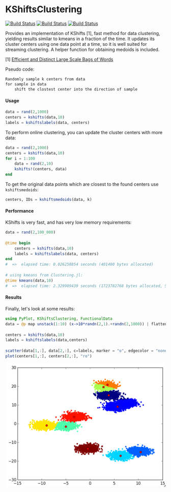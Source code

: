 # KShiftsClustering

[![Build Status](https://travis-ci.org/rened/KShiftsClustering.jl.png)](https://travis-ci.org/rened/KShiftsClustering.jl)
[![Build Status](http://pkg.julialang.org/badges/KShiftsClustering_0.4.svg)](http://pkg.julialang.org/?pkg=KShiftsClustering&ver=0.4)
[![Build Status](http://pkg.julialang.org/badges/KShiftsClustering_0.5.svg)](http://pkg.julialang.org/?pkg=KShiftsClustering&ver=0.5)


Provides an implementation of KShifts [1], fast method for data clustering, yielding results similar to kmeans in a fraction of the time. It updates its cluster centers using one data point at a time, so it is well suited for streaming clustering. A helper function for obtaining medoids is included.

[1] [Efficient and Distinct Large Scale Bags of Words](http://citeseerx.ist.psu.edu/viewdoc/download?doi=10.1.1.187.1423&rep=rep1&type=pdf)

Pseudo code:

```
Randomly sample k centers from data
for sample in data
    shift the clostest center into the direction of sample
```

#### Usage

```jl
data = rand(2,1000)
centers = kshifts(data,10)
labels = kshiftslabels(data, centers)
```

To perform online clustering, you can update the cluster centers with more data:
```jl
data = rand(2,1000)
centers = kshifts(data,10)
for i = 1:100
    data = rand(2,10)
    kshifts!(centers, data)
end
```

To get the original data points which are closest to the found centers use `kshiftsmedoids`:

```jl
centers, IDs = kshiftsmedoids(data, k)
```

#### Performance

KShifts is very fast, and has very low memory requirements:

```jl
data = rand(2,100_000)

@time begin
    centers = kshifts(data,10)
    labels = kshiftslabels(data, centers)
end
#  =>  elapsed time: 0.026258854 seconds (401400 bytes allocated)

# using kmeans from Clustering.jl:
@time kmeans(data,10)
#  =>  elapsed time: 2.329909439 seconds (1723782768 bytes allocated, 53.93% gc time) 
```

#### Results

Finally, let's look at some results:

```jl
using PyPlot, KShiftsClustering, FunctionalData
data = @p map unstack(1:10) (x->10*randn(2,1).+randn(2,1000)) | flatten

centers = kshifts(data,10)
labels = kshiftslabels(data,centers)

scatter(data[1,:], data[2,:], c=labels, marker = "o", edgecolor = "none")
plot(centers[1,:], centers[2,:], "ro")
```
![](example.png)
